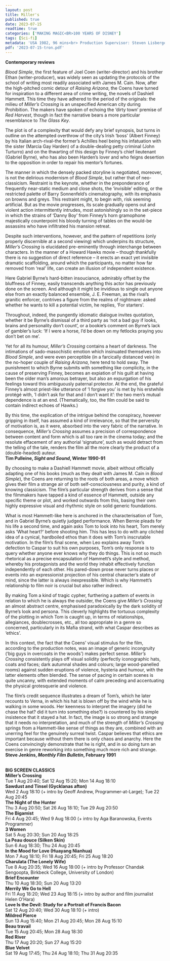 ```yaml
---
layout: post
title: Miller's 
published: true
date: 2023-07-15
readtime: true
categories: ['MAKING MAGIC<BR>100 YEARS OF DISNEY']
tags: [Sci-fi]
metadata: 'USA 1982, 96 mins<br> Production Supervisor: Steven Lisberger'
pdf: '2023-07-15-tron.pdf'
---
```


**Contemporary reviews**

_Blood Simple_, the first feature of Joel Coen (writer-director) and his brother Ethan (writer-producer), was widely seen as updating the protocols of the school of writing most readily associated with James M. Cain. Now, after the high-pitched comic detour of _Raising Arizona_, the Coens have turned for inspiration to a different area of crime writing, the novels of Dashiell Hammett. This time they have adhered to the period of the originals: the milieu of _Miller’s Crossing_ is an unspecified American city during Prohibition. The makers have spoken of echoing the ‘dirty town’ premise of _Red Harvest_, though in fact the narrative bears a more particular resemblance to _The Glass Key_.

The plot is of a complexity that would defy any brief synopsis, but turns in outline on the attempted overthrow of the city’s Irish ‘boss’ (Albert Finney) by his Italian arch-rival-the former’s Achilles heel being his infatuation with the sister (Marcia Gay Harden) of a double-dealing petty criminal (John Turturro) and on the thwarting of this design by Finney’s chief lieutenant (Gabriel Byrne), who has also been Harden’s lover and who feigns desertion to the opposition in order to repair his mentor’s fortunes.

The manner in which the densely packed storyline is negotiated, moreover, is not the delirious modernism of _Blood Simple_, but rather that of neo-classicism. Restraint is the keynote, whether in the preponderance of frequently near-static medium and close shots, the ‘invisible’ editing, or the restricted palette of Barry Sonnenfeld’s cinematography, with its emphasis on browns and greys. This restraint might, to begin with, risk seeming artificial. But as the movie progresses, its scale gradually opens out and violent action intermittently intrudes, most astonishingly so in the set-piece in which the strains of ‘Danny Boy’ from Finney’s horn gramophone majestically counterpoint his bloody turning of tables on the would-be assassins who have infiltrated his mansion retreat.

Despite such interventions, however, and the pattern of repetitions (only properly discernible at a second viewing) which underpins its structure, _Miller’s Crossing_ is elucidated pre-eminently through interchange between characters. In the manner of a Howard Hawks movie – though thankfully there is no suggestion of direct reference – it erects an exact yet invisible dramatic scaffolding, around which the participants, no matter how far removed from ‘real’ life, can create an illusion of independent existence.

Here Gabriel Byrne’s hard-bitten insouciance, admirably offset by the bluffness of Finney, easily transcends anything this actor has previously done on the screen. And although it might be invidious to single out anyone else from an exactly balanced ensemble, J. E. Freeman, as the rival’s granitic enforcer, contrives a figure from the realms of nightmare: asked whether he wants to kill a potential victim, he replies, ‘For starters’.

Throughout, indeed, the pungently idiomatic dialogue invites quotation, whether it be Byrne’s dismissal of a third party as ‘not a bad guy if looks, brains and personality don’t count’, or a bookie’s comment on Byrne’s lack of gambler’s luck: ‘If I were a horse, I’d be down on my fetlocks praying you don’t bet on me’.

Yet for all its humour, _Miller’s Crossing_ contains a heart of darkness. The intimations of sado-masochistic emotion which insinuated themselves into _Blood Simple_, and were even perceptible (in a farcically distanced vein) in the no-hoper couple of _Raising Arizona_, here tend to hold sway. The punishment to which Byrne submits with something like complicity, in the cause of preserving Finney, becomes an expiation of his guilt at having been the older man’s amorous betrayer, but also an expurgation of his feelings toward this ambiguously paternal protector. At the end, the grateful Finney’s almost priest-like utterance of ‘I forgive you’ is met by his erstwhile protégé with, ‘I didn’t ask for that and I don’t want it’: the two men’s mutual dependence is at an end. (Thematically, too, the film could be said to contain indirect echoes of Hawks.)

By this time, the explication of the intrigue behind the conspiracy, however gripping in itself, has assumed a kind of irrelevance, so that the perversity of motivation is, as it were, absorbed into the very fabric of the narrative. In consequence, _Miller’s Crossing_ assumes a precision of correspondence between content and form which is all too rare in the cinema today; and the resolute effacement of any authorial ‘signature’, such as would detract from the telling of the tale, renders the film all the more clearly the product of a (double-headed) auteur.  
**Tim Pulleine, _Sight and Sound_, Winter 1990-91**  

By choosing to make a Dashiell Hammett movie, albeit without officially adapting one of his books (much as they dealt with James M. Cain in _Blood Simple_), the Coens are returning to the roots of both areas, a move which gives their film a strange air of both self-consciousness and purity, a kind of knowing classicism. The film’s particular strength derives from a sense that the filmmakers have tapped a kind of essence of Hammett, outside any specific theme or plot, and worked outwards from this, basing their own highly expressive visual and rhythmic style on solid generic foundations.

What is most Hammett-like here is anchored in the characterisation of Tom, and in Gabriel Byrne’s quietly judged performance. When Bernie pleads for his life a second time, and again asks Tom to look into his heart, Tom merely asks ‘What heart?’ before shooting him. This has less to do with any clichéd idea of a cynical, hardboiled ethos than it does with Tom’s inscrutable motivation. In the film’s final scene, when Leo explains away Tom’s defection to Caspar to suit his own purposes, Tom’s only response is to query whether anyone ever knows why they do things. This is not so much rhetorical as a precise encapsulation of Hammett’s style and method, whereby his protagonists and the world they inhabit effectively function independently of each other. His pared-down prose never turns places or events into an expressionist projection of his central character’s state of mind, since the latter is always inexpressible. Which is why Hammett’s relationship to film noir is crucial but also rather indirect.

By making Tom a kind of tragic cypher, furthering a pattern of events in relation to which he is always the outsider, the Coens give _Miller’s Crossing_ an almost abstract centre, emphasised paradoxically by the dark solidity of Byrne’s look and persona. This cleverly highlights the tortuous complexity of the plotting in which Tom is caught up, in terms of relationships, allegiances, doublecrosses, etc., all too appropriate in a genre so concerned, particularly in its Mafia strand, with what Caspar describes as ‘ethics’.

In this context, the fact that the Coens’ visual stimulus for the film, according to the production notes, was an image of generic incongruity (‘big guys in overcoats in the woods’) makes perfect sense. _Miller’s Crossing_ consistently plays off visual solidity (perfectly iconographic hats, coats and faces; dark autumnal shades and colours; large wood-panelled rooms) against sudden eruptions of violence, hysteria and humour, with the latter elements often blended. The sense of pacing in certain scenes is quite uncanny, with extended moments of calm preceding and accentuating the physical grotesquerie and violence.

The film’s credit sequence illustrates a dream of Tom’s, which he later recounts to Verna, in which his hat is blown off by the wind while he is walking in some woods. Her keenness to interpret the imagery (did he chase the hat? did it turn into something else?) is countered by his simple insistence that it stayed a hat. In fact, the image is so strong and strange that it needs no interpretation, and much of the strength of _Miller’s Crossing_ springs from a Hammett-like sense of things as they are, combined with an unerring feel for the genuinely surreal twist. Caspar believes that ethics are important because without them there is only chaos and anarchy. Here the Coens convincingly demonstrate that he is right, and in so doing turn an exercise in genre reworking into something much more rich and strange.  
**Steve Jenkins, _Monthly Film Bulletin_, February 1991**  
<br>




**BIG SCREEN CLASSICS**  
**Miller’s Crossing**  
Tue 1 Aug 20:40; Sat 12 Aug 15:20; Mon 14 Aug 18:10  
**Sawdust and Tinsel (Gycklanas afton)**  
Wed 2 Aug 18:10 (+ intro by Geoff Andrew, Programmer-at-Large); Tue 22 Aug 20:45  
**The Night of the Hunter**  
Thu 3 Aug 20:50; Sat 26 Aug 18:10; Tue 29 Aug 20:50  
**The Bigamist**  
Fri 4 Aug 20:45; Wed 9 Aug 18:00 (+ intro by Aga Baranowska, Events Programmer)  
**3 Women**  
Sat 5 Aug 20:30; Sun 20 Aug 18:25  
**La Peau douce (Silken Skin)**  
Sun 6 Aug 18:30; Thu 24 Aug 20:45  
**In the Mood for Love (Huayang Nianhua)**  
Mon 7 Aug 18:10; Fri 18 Aug 20:45; Fri 25 Aug 18:20  
**Charulata (The Lonely Wife)**  
Tue 8 Aug 20:35; Wed 16 Aug 18:00 (+ intro by Professor Chandak Sengoopta, Birkbeck College, University of London)  
**Brief Encounter**  
Thu 10 Aug 18:30; Sun 20 Aug 13:20  
**Merrily We Go to Hell**  
Fri 11 Aug 18:20; Wed 23 Aug 18:15 (+ intro by author and film journalist Helen O’Hara)  
**Love Is the Devil: Study for a Portrait of Francis Bacon**  
Sat 12 Aug 20:40; Wed 30 Aug 18:10 (+ intro)  
**Mildred Pierce**  
Sun 13 Aug 15:40; Mon 21 Aug 20:45; Mon 28 Aug 15:10  
**Beau travail**  
Tue 15 Aug 20:45; Mon 28 Aug 18:30  
**Red River**  
Thu 17 Aug 20:20; Sun 27 Aug 15:20  
**Blue Velvet**  
Sat 19 Aug 17:45; Thu 24 Aug 18:10; Thu 31 Aug 20:35  
<!--stackedit_data:
eyJoaXN0b3J5IjpbLTExMDE4MTEzNDYsMjA2MTkxNjkxNV19
-->